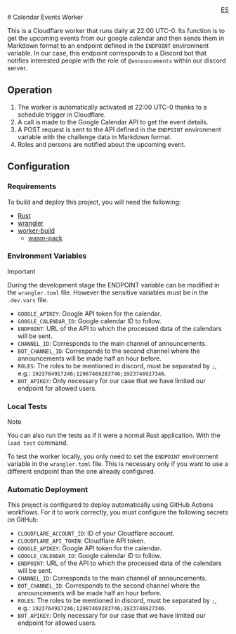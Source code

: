 <div align="right">
<a href="./README.md">ES</a>
</div>
# Calendar Events Worker

This is a Cloudflare worker that runs daily at 22:00 UTC-0. Its function is to get the upcoming events from our google calendar and then sends them in Markdown format to an endpoint defined in the `ENDPOINT` environment variable. In our case, this endpoint corresponds to a Discord bot that notifies interested people with the role of `@announcements` within our discord server.

## Operation

1. The worker is automatically activated at 22:00 UTC-0 thanks to a schedule trigger in Cloudflare.
2. A call is made to the Google Calendar API to get the event details.
3. A POST request is sent to the API defined in the `ENDPOINT` environment variable with the challenge data in Markdown format.
4. Roles and persons are notified about the upcoming event.

## Configuration

### Requirements

To build and deploy this project, you will need the following:

- [Rust](https://rust-lang.org)
- [wrangler](https://developers.cloudflare.com/workers/wrangler/install-and-update/)
- [worker-build](https://crates.io/crates/worker-build)
    - [wasm-pack](https://rustwasm.github.io/wasm-pack/)

### Environment Variables

> [!IMPORTANT]
> During the development stage the ENDPOINT variable can be modified in the `wrangler.toml` file.
> However the sensitive variables must be in the `.dev.vars` file.

- `GOOGLE_APIKEY`: Google API token for the calendar.
- `GOOGLE_CALENDAR_ID`: Google calendar ID to follow.
- `ENDPOINT`: URL of the API to which the processed data of the calendars will be sent.
- `CHANNEL_ID`: Corresponds to the main channel of announcements.
- `BOT_CHANNEL_ID`: Corresponds to the second channel where the announcements will be made half an hour before.
- `ROLES`: The roles to be mentioned in discord, must be separated by `;`, e.g.: `1923764917246;12987469283746;1923746927346`.
- `BOT_APIKEY`: Only necessary for our case that we have limited our endpoint for allowed users.

### Local Tests

> [!NOTE]
> You can also run the tests as if it were a normal Rust application.
> With the `load test` command.

To test the worker locally, you only need to set the `ENDPOINT` environment variable in the `wrangler.toml` file. This is necessary only if you want to use a different endpoint than the one already configured.

### Automatic Deployment

This project is configured to deploy automatically using GitHub Actions workflows. For it to work correctly, you must configure the following secrets on GitHub:

- `CLOUDFLARE_ACCOUNT_ID`: ID of your Cloudflare account.
- `CLOUDFLARE_API_TOKEN`: Cloudflare API token.
- `GOOGLE_APIKEY`: Google API token for the calendar.
- `GOOGLE_CALENDAR_ID`: Google calendar ID to follow.
- `ENDPOINT`: URL of the API to which the processed data of the calendars will be sent.
- `CHANNEL_ID`: Corresponds to the main channel of announcements.
- `BOT_CHANNEL_ID`: Corresponds to the second channel where the announcements will be made half an hour before.
- `ROLES`: The roles to be mentioned in discord, must be separated by `;`, e.g.: `1923764917246;12987469283746;1923746927346`.
- `BOT_APIKEY`: Only necessary for our case that we have limited our endpoint for allowed users.

